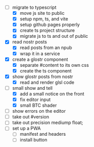 - [ ] migrate to typescript
    - [x] move js site to public
    - [x] setup npm, ts, and vite
    - [x] setup github pages properly
    - [x] create ts project structure
    - [x] migrate js to ts and out of public
- [x] read nostr posts
    - [x] read posts from an npub
    - [x] wrap it in a service
- [x] create a glostr component
    - [x] separate #content to its own css
    - [x] create the ts component
- [x] show glostr posts from nostr
    - [x] read and render glsl code
- [ ] small show and tell
    - [x] add a small notice on the front
    - [x] fix editor input
    - [x] small BTC shader
- [ ] show errors on the editor
- [ ] take out #version
- [ ] take out precision mediump float;
- [ ] set up a PWA
    - [ ] manifest and headers
    - [ ] install button
